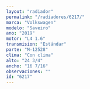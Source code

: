 ```yaml
---
layout: "radiador"
permalink: "/radiadores/6217/"
marca: "Volkswagen"
modelo: "Saveiro"
ano: "2019"
motor: "L4 1.6"
transmision: "Estándar"
parte: "M-12528"
clima: "Con clima"
alto: "24 3/4"
ancho: "16 7/16"
observaciones: ""
id: "6217"
---
```


